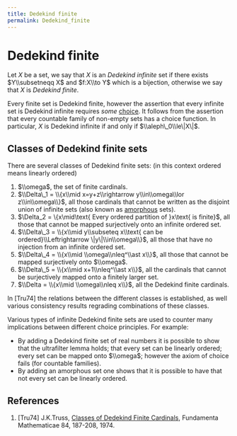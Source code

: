 ```yaml
---
title: Dedekind finite
permalink: Dedekind_finite
---
```

# Dedekind finite











Let $X$ be a set, we say that $X$ is an *Dedekind infinite* set if there
exists $Y\\subsetneqq X$ and $f:X\\to Y$ which is a bijection, otherwise
we say that $X$ is *Dedekind finite*.

Every finite set is Dedekind finite, however the assertion that every
infinite set is Dedekind infinite requires *some*
<a href="/Axiom_of_Choice" class="mw-redirect" title="Axiom of Choice">choice</a>.
It follows from the assertion that every countable family of non-empty
sets has a choice function. In particular, $X$ is Dedekind infinite if
and only if $\\aleph\_0\\le\|X\|$.

## Classes of Dedekind finite sets

There are several classes of Dedekind finite sets: (in this context
ordered means linearly ordered)

1.  $\\omega$, the set of finite cardinals.
2.  $\\Delta\_1 = \\{x\\mid x=y+z\\rightarrow y\\in\\omega\\lor
    z\\in\\omega\\}$, all those cardinals that cannot be written as the
    disjoint union of infinite sets (also known as
    <a href="/index.php?title=Amorphous&amp;action=edit&amp;redlink=1" class="new" title="Amorphous (page does not exist)">amorphous</a>
    sets).
3.  $\\Delta\_2 = \\{x\\mid\\text{ Every ordered partition of }x\\text{
    is finite}$, all those that cannot be mapped surjectively onto an
    infinite ordered set.
4.  $\\Delta\_3 = \\{x\\mid y\\subseteq x\\text{ can be
    ordered}\\Leftrightarrow \|y\|\\in\\omega\\}$, all those that have
    no injection from an infinite ordered set.
5.  $\\Delta\_4 = \\{x\\mid \\omega\\nleq^\\ast x\\}$, all those that
    cannot be mapped surjectively onto $\\omega$.
6.  $\\Delta\_5 = \\{x\\mid x+1\\nleq^\\ast x\\}$, all the cardinals
    that cannot be surjectively mapped onto a finitely larger set.
7.  $\\Delta = \\{x\\mid \\omega\\nleq x\\}$, all the Dedekind finite
    cardinals.

In \[Tru74\] the relations between the different classes is established,
as well various consistency results regrading combinations of these
classes.

Various types of infinite Dedekind finite sets are used to counter many
implications between different choice principles. For example:

-   By adding a Dedekind finite set of real numbers it is possible to
    show that the ultrafilter lemma holds; that every set can be
    linearly ordered; every set can be mapped onto $\\omega$; however
    the axiom of choice fails (for countable families).
-   By adding an amorphous set one shows that it is possible to have
    that not every set can be linearly ordered.

  

  

## References

1.  \[Tru74\] J.K.Truss,
    <a href="http://matwbn.icm.edu.pl/ksiazki/fm/fm84/fm84119.pdf" class="external text">Classes of Dedekind Finite Cardinals</a>,
    Fundamenta Mathematicae 84, 187-208, 1974.


